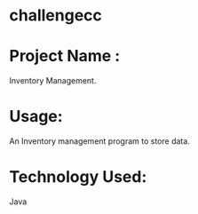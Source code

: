 # challengecc
# Project Name :
Inventory Management.
# Usage:
An Inventory management program to store data.
# Technology Used: 
Java
